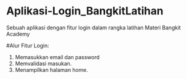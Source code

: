 # Aplikasi-Login_BangkitLatihan
Sebuah aplikasi dengan fitur login dalam rangka latihan Materi Bangkit Academy

#Alur Fitur Login:
1. Memasukkan email dan password
2. Memvalidasi masukan.
3. Menampilkan halaman home.
